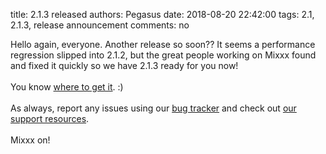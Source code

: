 title: 2.1.3 released
authors: Pegasus
date: 2018-08-20 22:42:00
tags: 2.1, 2.1.3, release announcement
comments: no

Hello again, everyone. Another release so soon?? It seems a performance regression slipped into 2.1.2, but the great people working on Mixxx found and fixed it quickly so we have 2.1.3 ready for you now!<br /><br />You know <a href="https://mixxx.org/download/">where to get it</a>. :) <br /><br />As always, report any issues using our <a href="https://bugs.launchpad.net/mixxx/">bug tracker</a> and check out <a href="https://mixxx.org/support/">our support resources</a>.<br /><br />Mixxx on!
